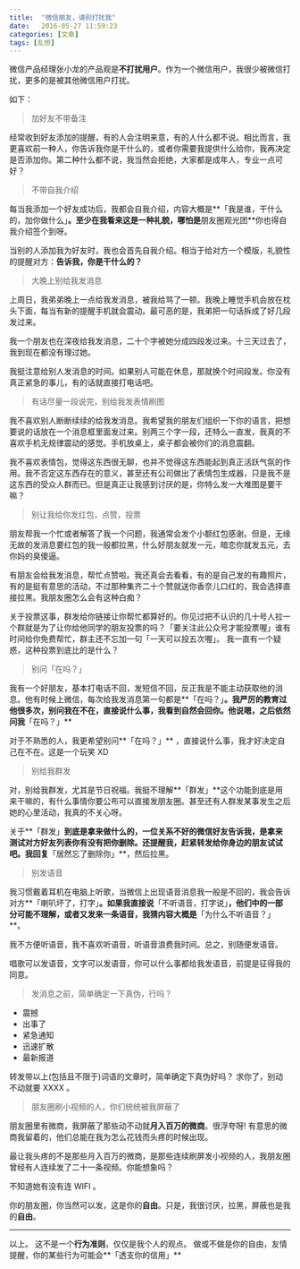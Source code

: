 ```yaml
---
title:  "微信朋友，请别打扰我"
date:   2016-05-27 11:59:23
categories: [文章]
tags: [乱想]
---
```


微信产品经理张小龙的产品观是**不打扰用户**。作为一个微信用户，我很少被微信打扰，更多的是被其他微信用户打扰。

如下：



> 加好友不带备注

经常收到好友添加的提醒，有的人会注明来意，有的人什么都不说。相比而言，我更喜欢前一种人，你告诉我你是干什么的，或者你需要我提供什么给你，我再决定是否添加你。第二种什么都不说，我当然会拒绝，大家都是成年人，专业一点可好？

> 不带自我介绍

每当我添加一个好友成功后，我都会自我介绍，内容大概是**「我是谁，干什么的，加你做什么」**。至少在我看来这是一种礼貌，哪怕是**朋友圈观光团**你也得自我介绍签个到呀。

当别的人添加我为好友时，我也会首先自我介绍。相当于给对方一个模版，礼貌性的提醒对方：**告诉我，你是干什么的？**

> 大晚上别给我发消息

上周日，我弟弟晚上一点给我发消息，被我给骂了一顿。我晚上睡觉手机会放在枕头下面，每当有新的提醒手机就会震动。最可恶的是，我弟把一句话拆成了好几段发过来。

我一个朋友也在深夜给我发消息，二十个字被她分成四段发过来。十三天过去了，我到现在都没有理过她。

我挺注意给别人发消息的时间。如果别人可能在休息，那就换个时间段发。你没有真正紧急的事儿，有的话就直接打电话吧。

> 有话尽量一段说完，别给我发表情刷图

我不喜欢别人断断续续的给我发消息。我希望我的朋友们组织一下你的语言，把想要说的话放在一个消息框里面发过来。别两三个字一段，还特么一直发，我真的不喜欢手机无规律震动的感觉。手机放桌上，桌子都会被你们的消息震翻。

我不喜欢表情包，觉得这东西很无聊，也并不觉得这东西能起到真正活跃气氛的作用。我不否定这东西存在的意义，甚至还有公司做出了表情包生成器，只是我不是这东西的受众人群而已。但是真正让我感到讨厌的是，你特么发一大堆图是要干嘛？

> 别让我给你发红包，点赞，投票

朋友帮我一个忙或者解答了我一个问题，我通常会发个小额红包感谢。但是，无缘无故的发消息要红包的我一般都拉黑，什么好朋友就发一元，暗恋你就发五元，去你妈的臭傻逼。

有朋友会给我发消息，帮忙点赞啦。我还真会去看看，有的是自己发的有趣照片，有的是挺有意思的活动，不过那种集齐二十个赞就送你香奈儿口红的，我会选择直接拉黑。我朋友圈怎么会有这种白痴？

关于投票这事，群发给你链接让你帮忙都算好的。你见过把不认识的几十号人拉一个群就是为了让你给他同学的朋友投票的吗？「要关注此公众号才能投票喔」谁有时间给你免费帮忙，群主还不忘加一句「一天可以投五次喔」。
我一直有一个疑惑，这种投票到底比的是什么？

> 别问「在吗？」

我有一个好朋友，基本打电话不回，发短信不回，反正我是不能主动获取他的消息。他有时候上微信，每次给我发消息第一句都是**「在吗？」**。我严厉的教育过他很多次，别问我在不在，直接说什么事，我看到自然会回你。他说嗯，之后依然问我**「在吗？」**

对于不熟悉的人，我更希望别问**「在吗？」** ，直接说什么事，我才好决定自己在不在。这是一个玩笑 XD

> 别给我群发

对，别给我群发，尤其是节日祝福。我挺不理解**「群发」**这个功能到底是用来干嘛的，有什么事情你要公布可以直接发朋友圈。甚至还有人群发某事发生之后她的心里活动，我真的不关心呀。

关于**「群发」**到底是拿来做什么的，一位关系不好的微信好友告诉我，是拿来测试对方好友列表你有没有把你删除。还提醒我，赶紧转发给你身边的朋友试试吧。我回复**「居然忘了删除你」**，然后拉黑。

> 别发语音

我习惯戴着耳机在电脑上听歌，当微信上出现语音消息我一般是不回的，我会告诉对方**「喇叭坏了，打字」**。如果我直接说**「不听语音，打字说」**，他们中的一部分可能不理解，或者又发来一条语音，我猜内容大概是**「为什么不听语音？」**。

我不方便听语音，我不喜欢听语音，听语音浪费我时间。总之，别随便发语音。

唱歌可以发语音，文字可以发语音，你可以什么事都给我发语音，前提是征得我的同意。

> 发消息之前，简单确定一下真伪，行吗？

- 震撼
- 出事了
- 紧急通知
- 迅速扩散
- 最新报道

转发带以上(包括且不限于)词语的文章时，简单确定下真伪好吗？
求你了，别动不动就要 XXXX 。

> 朋友圈刷小视频的人，你们统统被我屏蔽了

朋友圈里有微商，我屏蔽了那些动不动就**月入百万的微商**。很浮夸呀!
有意思的微商我留着的，他们总能在我为怎么花钱而头疼的时候出现。

最让我头疼的不是那些月入百万的微商，是那些连续刷屏发小视频的人，我朋友圈曾经有人连续发了二十一条视频。你能想象吗？

不知道她有没有连 WIFI 。

你的朋友圈，你当然可以发，这是你的**自由**。只是，我很讨厌，拉黑，屏蔽也是我的**自由**。

---------------
以上。
这不是一个**行为准则**，仅仅是我个人的观点。
做或不做是你的自由，友情提醒，你的某些行为可能会**「透支你的信用」**
